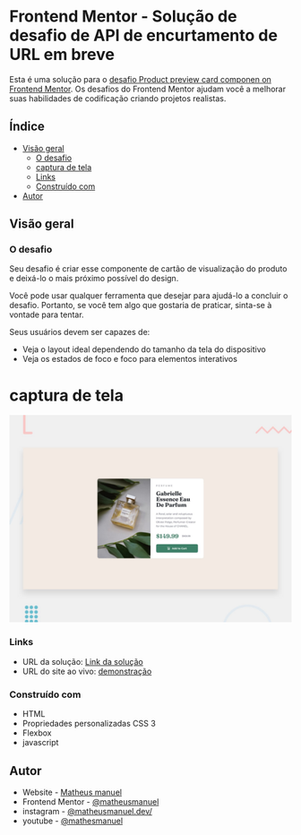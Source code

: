 # Frontend Mentor - Solução de desafio de API de encurtamento de URL em breve

Esta é uma solução para o [desafio Product preview card componen on Frontend Mentor](https://www.frontendmentor.io/challenges/product-preview-card-component-GO7UmttRfa/hub). Os desafios do Frontend Mentor ajudam você a melhorar suas habilidades de codificação criando projetos realistas.

## Índice

- [Visão geral](#visão-geral)
  - [O desafio](#o-desafio)
  - [captura de tela](#captura-de-tela)
  - [Links](#links)
  - [Construído com](#construído-com)
- [Autor](#autor)

## Visão geral

### O desafio

Seu desafio é criar esse componente de cartão de visualização do produto e deixá-lo o mais próximo possível do design.

Você pode usar qualquer ferramenta que desejar para ajudá-lo a concluir o desafio. Portanto, se você tem algo que gostaria de praticar, sinta-se à vontade para tentar.

Seus usuários devem ser capazes de:

- Veja o layout ideal dependendo do tamanho da tela do dispositivo
- Veja os estados de foco e foco para elementos interativos

# captura de tela

![](./desktop-preview.jpg)

### Links

- URL da solução: [Link da solução](https://www.frontendmentor.io/solutions/product-preview-card-component-wBEOv82pR9)
- URL do site ao vivo: [demonstração](https://matheusmanuel.github.io/Product-preview-card-component/)


### Construído com

- HTML
- Propriedades personalizadas CSS 3
- Flexbox
- javascript

## Autor

- Website - [Matheus manuel](https://matheusmanuel.github.io/)
- Frontend Mentor - [@matheusmanuel](https://www.frontendmentor.io/profile/matheusmanuel)
- instagram - [@matheusmanuel.dev/](https://www.instagram.com/matheusmanuel.dev/)
- youtube - [@mathesmanuel](https://youtube.com/matheusmanuel)